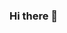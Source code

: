 ### Hi there 👋

<!--
**SiddhamSingh/SiddhamSingh** is a ✨ _special_ ✨ repository because its `README.md` (this file) appears on your GitHub profile.

Here are some ideas to get you started:

- 🔭 I’m currently Persuing my Higher Education in ComputerScience Engineering.
- 🌱 I’m currently learning Python.
- 🤔 I’m looking for help with Big Data.
- 📫 How to reach me:siddhamrao2002@gmail.com.
- ⚡ Fun fact: I am a *||Gamer||* .
-->
